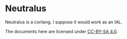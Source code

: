 # Neutralus

Neutralus is a conlang. I suppose it would work as an IAL.

The documents here are licensed under [CC-BY-SA 4.0](LICENSE.md).